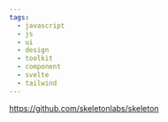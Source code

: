 ```yaml
---
tags:
  - javascript
  - js
  - ui
  - design
  - toolkit
  - component
  - svelte
  - tailwind
---
```

https://github.com/skeletonlabs/skeleton

